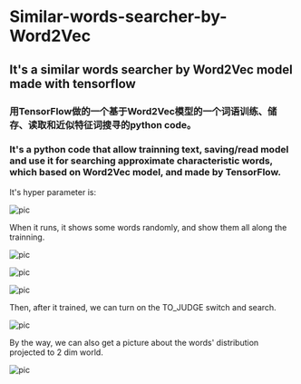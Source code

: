 # Similar-words-searcher-by-Word2Vec
## It's a similar words searcher by Word2Vec model made with tensorflow

### 用TensorFlow做的一个基于Word2Vec模型的一个词语训练、储存、读取和近似特征词搜寻的python code。

### It's a python code that allow trainning text, saving/read model and use it for searching approximate characteristic words, which based on Word2Vec model, and made by TensorFlow.

It's hyper parameter is:

 ![pic](https://github.com/AdamAlive/MarkdownRef/blob/master/189.jpg?raw=true )
 
When it runs, it shows some words randomly, and show them all along the trainning.

 ![pic](https://github.com/AdamAlive/MarkdownRef/blob/master/190.jpg?raw=true )

 ![pic](https://github.com/AdamAlive/MarkdownRef/blob/master/192.jpg?raw=true )

 ![pic](https://github.com/AdamAlive/MarkdownRef/blob/master/213.jpg?raw=true )

Then, after it trained, we can turn on the TO_JUDGE switch and search.

 ![pic](https://github.com/AdamAlive/MarkdownRef/blob/master/212.jpg?raw=true )
 
By the way, we can also get a picture about the words' distribution projected to 2 dim world.

 ![pic](https://github.com/AdamAlive/MarkdownRef/blob/master/202.png?raw=true )

